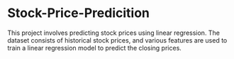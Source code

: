 # Stock-Price-Predicition
 This project involves predicting stock prices using linear regression. The dataset consists of historical stock prices, and various features are used to train a linear regression model to predict the closing prices.
